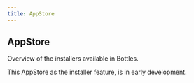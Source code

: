 ```yaml
---
title: AppStore
---
```


<section class="heading">
  <div class="container large">
    <h1>AppStore</h1>
    <p>Overview of the installers available in Bottles.</p>
  </div>
</section>

<section class="page">
  <div class="container large">
    <div class="warning">
      <p>This AppStore as the installer feature, is in early development.</p>
    </div>
    <br />
    <div class="store">
    </div>
  </div>
</section>

<div class="modal" id="modal_installer"></div>

<script src="https://cdnjs.cloudflare.com/ajax/libs/js-yaml/4.1.0/js-yaml.min.js"></script>
<script>
  function modal(url) {
    var modal = document.getElementsByClassName('modal');
    fetch(url).then(function (response) {
      return response.text().then(function (text) {
        var data =
          modal[0].innerHTML = `<div>
            <pre>${text}</pre>
            <div class="actions">
              <a class="button icon-slot" onclick="modal_close()">
                <span class="mdi material-icons">close</span>
                Close
              </a>
              <a class="button icon-slot" href="https://github.com/bottlesdevs/programs">
                <span class="mdi material-icons">create</span>
                Edit
              </a>
            </div>`;
        modal[0].classList.add('show');
      }).catch(function (err) {
        console.log(err);
      });
    });
  }


  function modal_close() {
    var modal = document.getElementsByClassName('modal');
    modal[0].classList.remove('show');
  }

  var store = document.getElementsByClassName("store");
  document.addEventListener("DOMContentLoaded", function () {
    fetch('https://raw.githubusercontent.com/bottlesdevs/programs/main/index.yml')
      .then(response => response.text())
      .then((data) => {
        console.info("Installers database index found.");
        data = jsyaml.load(data)
        for (var item in data) {
          installer = data[item];
          var card = `<div class="card">
            <div class="card-content">
              <h3>
                <img src="https://github.com/bottlesdevs/programs/blob/main/data/${item}/${installer["Icon"]}?raw=true" alt="${item}" />
                ${installer["Name"]}
              </h3>
              <p>${installer["Description"]}</p>
              <div class="tags">
                <span class="tag tag-${installer["Category"]}">${installer["Category"]}</span>
              </div>
              <div class="actions">
                <a onclick='modal("https://raw.githubusercontent.com/bottlesdevs/programs/main/${installer["Category"]}/${item}.yml")'>Show installer</a>
                <a href='https://github.com/bottlesdevs/programs/issues/new/choose'>Report problem</a>
              </div>
            </div>
          </div>`;
          store[0].innerHTML += card;
        }
      })
      .catch(err => {
        console.error("Failed to fetch Installers database index!");
        throw err
      });
  });
</script>